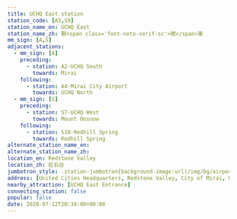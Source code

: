 ```yaml
---
title: UCHQ East station
station_code: [A3,S9]
station_name_en: UCHQ East
station_name_zh: 聯<span class='font-noto-serif-sc'>總</span>東
mm_sign: [A,S]
adjacent_stations:
  - mm_sign: [A]
    preceding:
      - station: A2-UCHQ South
        towards: Mirai
    following:
      - station: A4-Mirai City Airport
        towards: UCHQ North
  - mm_sign: [S]
    preceding:
      - station: S7-UCHQ West
        towards: Mount Onsnow
    following:
      - station: S10-Redhill Spring
        towards: Redhill Spring
alternate_station_name_en: 
alternate_station_name_zh: 
location_en: Redstone Valley
location_zh: 紅石谷
jumbotron_style: .station-jumbotron{background-image:url(/img/bg/airportline.png),url(/img/bg/bigsnowline.png);background-repeat:no-repeat;background-size:100% 10px;background-position:0 115px,0 145px}
address: [United Cities Headquarters, Redstone Valley, City of Mirai, United Cities]
nearby_attraction: [UCHQ East Entrance]
connecting_station: false
popular: false
date: 2020-07-12T20:34:00+08:00
---
```


